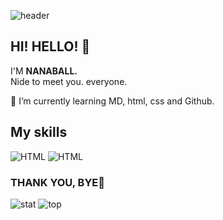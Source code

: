 ![header](https://capsule-render.vercel.app/api?type=shark&color=auto&height=300&section=header&text=I%20AM..&fontSize=50)

## HI! HELLO! 👋
I'M <b>NANABALL.</b><br/>
Nide to meet you. everyone. 

🌱 I’m currently learning MD, html, css and Github.



## My skills

![HTML](https://img.shields.io/badge/HTML-E34F26)
![HTML](https://img.shields.io/badge/CSS-1572B6)



### THANK YOU, BYE🤗

<!-- ### Hi there 👋 -->


![stat](https://github-readme-stats.vercel.app/api?username=nanaball&hide_title=true&show_icons=[%E2%80%A6])
![top](https://github-readme-stats.vercel.app/api/top-langs/?username=nanaball)

<!--
**nanaball/nanaball** is a ✨ _special_ ✨ repository because its `README.md` (this file) appears on your GitHub profile.

Here are some ideas to get you started:

- 🔭 I’m currently working on ...
- 🌱 I’m currently learning ...
- 👯 I’m looking to collaborate on ...
- 🤔 I’m looking for help with ...
- 💬 Ask me about ...
- 📫 How to reach me: ...
- 😄 Pronouns: ...
- ⚡ Fun fact: ...
-->
